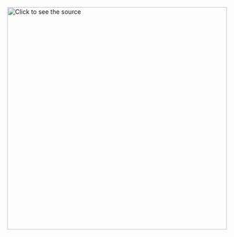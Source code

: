 <div>
  <img src="https://gregory.croisdale.us/images/disp.svg" style="width: 100%; height: 512px;" alt="Click to see the source">
</div>
